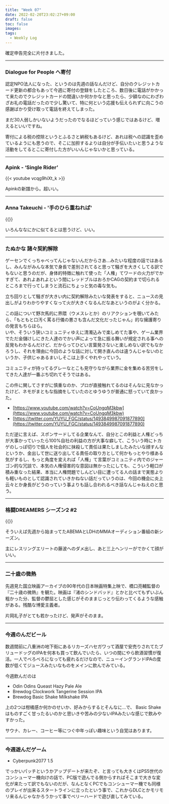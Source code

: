 ```yaml
---
title: "Week 07"
date: 2022-02-20T23:02:27+09:00
draft: false
toc: false
images:
tags:
  - Weekly Log
---
```


確定申告完全に片付きました。

---

### Dialogue for People へ寄付

認定NPO法人になった、というのは先週の話なんだけど、自分のクレジットカード更新の都合もあって今週に寄付の登録をしたところ、数日後に電話がかかって来たのでクレジットカードの間違いか何かかなと思ったら、少額なのにわざわざお礼の電話だったので少し驚いて、特に何という応援も伝えられずに向こうの感謝ばかり受け取って電話を終えてしまった。

まだ30人弱しかいないようだったのでなるほどっていう感じではあるけど、増えるといいですね。

寄付による税の控除というとふるさと納税もあるけど、あれは税への認識を歪めているようにも思うので、そこに加担するよりは自分が手伝いたいと思うような活動をしてるとこに寄付した方がいいんじゃないかと思っている。

---

### Apink - ‘Single Rider’

{{< youtube vcqg9hiXt_k >}}

Apinkの新譜から。超いい。

---

### Anna Takeuchi - '手のひら重ねれば'

{{<youtube nIARxjOQrdw>}}

いろんななにかに似てるとは思うけど、いい。

---

### たぬかな 諸々契約解除

ゲーセンでくっちゃべってんじゃないんだからさあ…みたいな程度の話ではあるし、みんながみんな本気で身長で差別されてると思って騒ぎを大きくしてる訳でもないと思うのだが、身体的特徴に触れて使った「人権」てワードの火力がでかすぎて、あれよあれよという間にレッドブルはおろかCAGの契約まで切られるところまで行ってしまうと流石にちょっと気の毒な気も。

立ち回りとして騒ぎが大きい内に契約解除みたいな発表をすると、ニュースの見出しがよりわかりやすくなって火が大きくなるんだなあというのがよく分かる。

この話について野次馬的に界隈（ウメスレとか）のリアクションを覗いてみたら、「もともと口汚く罵る行儀の悪さも含んだ文化だったじゃん」的な擁護寄りの発言もちらほら。  
いや、そういう狭いコミュニティゆえに清濁込みで楽しめてた事や、ゲーム業界でただ金儲けしにきた人達のでかい声によって急に振る舞いが規定される事への反発もわかるんだけど、だからってひどい言葉発さないと楽しめない訳でもなかろうし、それを理由に今回のような話に対して開き直んのは違うんじゃないのというか、子供じゃあるまいしそこは上手くやれやっていう。

コミュニティが持ってるグレーなとこも見守りながら業界に金を集める苦労をしてきた人達が一番ぶち切れてそうではある。

この件に関してさすがに慎重なのか、プロが直接触れてるのはそんなに見なかったけど、ネモがまともな指摘をしていたのとゆうゆうが普通に怒っていて良かった。

- [https://www.youtube.com/watch?v=CoUngqM3kbw](https://www.youtube.com/watch?v=CoUngqM3kbw)
- [https://twitter.com/YUYU_FGC/status/1493849987091877890](https://twitter.com/YUYU_FGC/status/1493849987091877890)

ただ逆に言えば、スポンサードしてる企業なんて、自分とこの利益と人権どっちが大事かっていったら100%自社の利益の方が大事な癖して、こういう時にトカゲのしっぽ切りで個人を社会的に抹殺して責任は果たしましたみたいな顔すんなというか、金出して世に送り出してる責任の取り方として何かもっとやり様ある気がするし、もっと角度を変えれば「人権」て言葉がコミュニティ内でのジャーゴン的な冗談で、本気の人権侵害的な意図は無かったにしても、こういう軽口が積み重なった結果、本当に人権問題でしんどい目に遭ってる人の話まで実態よりも軽いものとして認識されていきかねない話だっていうのは、今回の機会に炎上云々とか身長がどうのっていう事よりも話し合われるべき話なんじゃねえのと思う。

---

### 格闘DREAMERS シーズン2 #2

{{<youtube sCc9rZCqxvU>}}

そういえば先週から始まってたABEMAとLDHのMMAオーディション番組の新シーズン。

主にレスリングエリートの藤波へのダメ出し、あと三上ヘンリーがでかくて顔がいい。 


---

### 二十歳の微熱

先週見た国立映画アーカイブの90年代の日本映画特集上映で、橋口亮輔監督の『二十歳の微熱』を観た。映画は『渚のシンドバッド』とかと比べてもずいぶん粗かった分、監督の鬱屈とした感じがそのままじっとり伝わってくるような感触がある。残酷な博愛主義者。

片岡礼子がとても若かったけど、発声がそのまま。

---

### 今週のんだビール

数週間前に八重洲の地下街にあるリカーズハセガワって酒屋で安売りされてたブリュードッグのIPAを何本も買って飲んでいたら、いつの間にやら飲酒習慣が復活。一人でべろべろになっても疲れるだけなので、ニューイングランドIPAの度数が低くてジュースみたいなものをメインに飲んでみている。

今週飲んだのは

- Odin Odins Queast Hazy Pale Ale
- Brewdog Clockwork Tangerine Session IPA
- Brewdog Basic Shake Milkshake IPA

上の2つは柑橘感か何かのせいか、好みからするとそんなに…で、 Basic Shake はものすごく甘ったるいのかと思いきや苦みの少ないIPAみたいな感じで飲みやすかった。

サウナ、カレー、コーヒー等につぐ中年っぽい趣味という自覚はあります。

---

### 今週遊んだゲーム

- Cyberpunk2077 1.5

でっかいパッチというかアップデートが来たぞ、と言っても大きくはPS5世代のコンシューマー機向けの話で、PC版で遊んでる側からすればそこまで大きな変化が来たって訳でもないのだが、なんとなくPCでもコンシューマー機でも同様のプレイが出来るスタートラインに立ったという事で、これからDLCとかモリモリ来るんじゃなかろうかって事でベリーハードで遊び直してみている。
